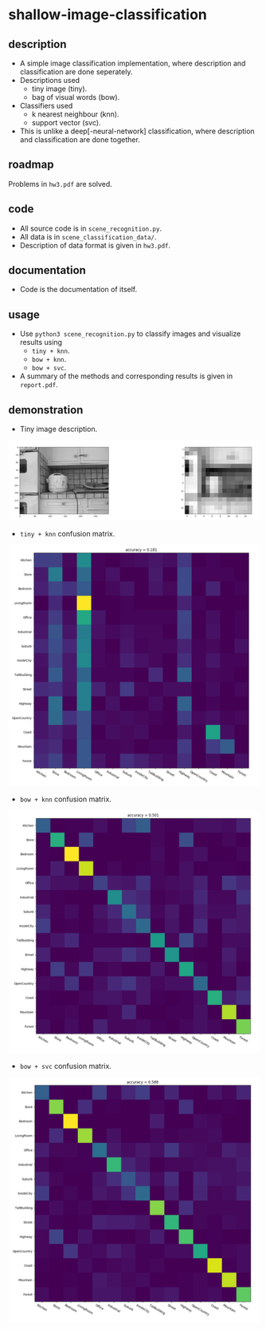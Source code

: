 # shallow-image-classification

## description
- A simple image classification implementation, where description and classification are done seperately.
- Descriptions used
    - tiny image (tiny).
    - bag of visual words (bow).
- Classifiers used
    - k nearest neighbour (knn).
    - support vector (svc).
- This is unlike a deep\[-neural-network\] classification, where description and classification are done together.

## roadmap
Problems in `hw3.pdf` are solved.

## code
- All source code is in `scene_recognition.py`.
- All data is in `scene_classification_data/`.
- Description of data format is given in `hw3.pdf`.

## documentation
- Code is the documentation of itself.

## usage
- Use `python3 scene_recognition.py` to classify images and visualize results using
    - `tiny + knn`.
    - `bow + knn`.
    - `bow + svc`.
- A summary of the methods and corresponding results is given in `report.pdf`.

## demonstration
- Tiny image description.

![](./github/tiny.png)

- `tiny + knn` confusion matrix.

![](./github/tiny+knn.png)

- `bow + knn` confusion matrix.

![](./github/bow+knn.png)

- `bow + svc` confusion matrix.

![](./github/bow+svc.png)
